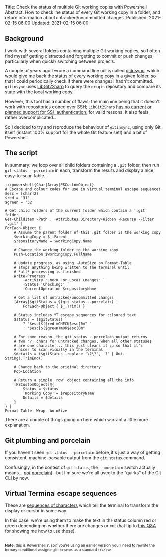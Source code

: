 Title: Check the status of multiple Git working copies with Powershell
Abstract: How to check the status of every Git working copy in a folder, and return information about untracked/uncommitted changes.
Published: 2021-02-15 06:00
Updated: 2021-02-15 06:00

## Background

I work with several folders containing multiple Git working copies, so I often find myself getting distracted and forgetting to commit or push changes, particularly when quickly switching between projects.

A couple of years ago I wrote a command line utility called [gitinsync](https://github.com/markashleybell/gitinsync), which would give me back the status of every working copy in a given folder, so that I could periodically check if there were changes I hadn't committed. `gitinsync` uses [LibGit2Sharp](https://github.com/libgit2/libgit2sharp) to query the `origin` repository and compare its state with the local working copy. 

However, this tool has a number of flaws; the main one being that it doesn't work with repositories cloned over SSH; `LibGit2Sharp` [has no current or planned support for SSH authentication](https://github.com/libgit2/libgit2sharp/issues/1422), for valid reasons. It also feels rather overcomplicated...

So I decided to try and reproduce the behaviour of `gitinsync`, using only Git itself (instant 100% support for the whole Git feature set!) and a bit of Powershell.

## The script

In summary: we loop over all child folders containing a `.git` folder, then run `git status --porcelain` in each, transform the results and display a nice, easy-to-scan table.

    :::powershell{Char|Array|PSCustomObject}
    # Escape and colour codes for use in virtual terminal escape sequences
    $esc = [char]27
    $red = '31'
    $green = '32'

    # Get child folders of the current folder which contain a '.git' folder
    Get-ChildItem -Path . -Attributes Directory+Hidden -Recurse -Filter '.git' | 
    ForEach-Object { 
        # Assume the parent folder of this .git folder is the working copy
        $workingCopy = $_.Parent
        $repositoryName = $workingCopy.Name

        # Change the working folder to the working copy
        Push-Location $workingCopy.FullName

        # Update progress, as using -AutoSize on Format-Table
        # stops anything being written to the terminal until 
        # *all* processing is finished
        Write-Progress `
            -Activity 'Check For Local Changes' `
            -Status 'Checking:' `
            -CurrentOperation $repositoryName

        # Get a list of untracked/uncommitted changes
        [Array]$gitStatus = $(git status --porcelain) | 
            ForEach-Object { $_.Trim() }

        # Status includes VT escape sequences for coloured text
        $status = ($gitStatus) `
            ? "$esc[$($red)mCHECK$esc[0m" `
            : "$esc[$($green)mOK$esc[0m"

        # For some reason, the git status --porcelain output returns 
        # two '?' chars for untracked changes, when all other statuses 
        # are one character... this just cleans it up so that it's 
        # nicer to scan visually in the terminal
        $details = ($gitStatus -replace '\?\?', '?' | Out-String).TrimEnd()

        # Change back to the original directory
        Pop-Location

        # Return a simple 'row' object containing all the info
        [PSCustomObject]@{ 
            Status = $status
            'Working Copy' = $repositoryName
            Details = $details
        }
    } |
    Format-Table -Wrap -AutoSize

There are a couple of things going on here which warrant a little more explanation.

## Git plumbing and porcelain 

If you haven't seen `git status --porcelain` before, it's just a way of getting consistent, machine-parsable output from the `git status` command. 

Confusingly, in the context of `git status`, the `--porcelain` switch actually means... [_not_ porcelain](https://stackoverflow.com/a/6978402/43140))—but I'm sure we're all used to the “quirks” of the Git CLI by now.

## Virtual Terminal escape sequences

These are [sequences of characters](https://docs.microsoft.com/en-us/windows/console/console-virtual-terminal-sequences) which tell the terminal to transform the display or cursor in some way. 

In this case, we're using them to make the text in the status column red or green depending on whether there are changes or not (hat tip to [this Q&A](https://stackoverflow.com/a/49038815/43140) for showing me how to use these).

<p>
<br><small><strong>Note:</strong> this is Powershell <strong>7</strong>, so if you're using an earlier version, you'll need to rewrite the ternary conditional assigning to <code>$status</code> as a standard <code>if/else</code>.</small>
<p>
